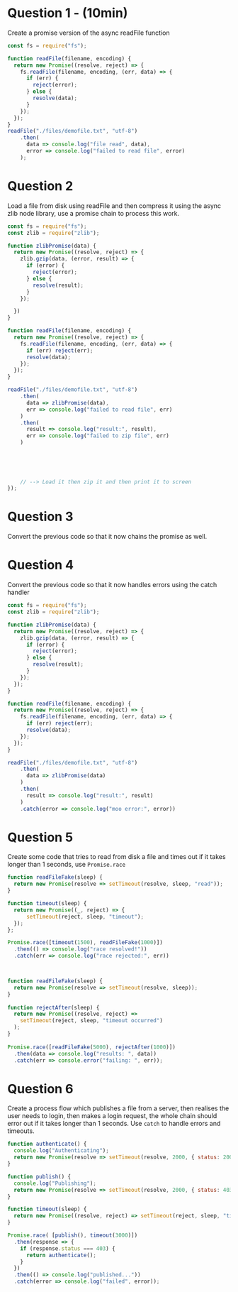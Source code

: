# Question 1 - (10min)

Create a promise version of the async readFile function

```js
const fs = require("fs");

function readFile(filename, encoding) {
  return new Promise((resolve, reject) => {
    fs.readFile(filename, encoding, (err, data) => {
      if (err) {
        reject(error);
      } else {
        resolve(data);
      }
    });
  });
}
readFile("./files/demofile.txt", "utf-8")
    .then(
      data => console.log("file read", data),
      error => console.log("failed to read file", error)
    );

```

# Question 2

Load a file from disk using readFile and then compress it using the async zlib node library, use a promise chain to process this work.

```js
const fs = require("fs");
const zlib = require("zlib");

function zlibPromise(data) {
  return new Promise((resolve, reject) => {
    zlib.gzip(data, (error, result) => {
      if (error) {
        reject(error);
      } else {
        resolve(result);
      }
    });

  })
}

function readFile(filename, encoding) {
  return new Promise((resolve, reject) => {
    fs.readFile(filename, encoding, (err, data) => {
      if (err) reject(err);
      resolve(data);
    });
  });
}

readFile("./files/demofile.txt", "utf-8")
    .then(
      data => zlibPromise(data),
      err => console.log("failed to read file", err)
    )
    .then(
      result => console.log("result:", result),
      err => console.log("failed to zip file", err)
    )

    
    
    
    
    // --> Load it then zip it and then print it to screen
});
```

# Question 3

Convert the previous code so that it now chains the promise as well.

# Question 4

Convert the previous code so that it now handles errors using the catch handler

```js
const fs = require("fs");
const zlib = require("zlib");

function zlibPromise(data) {
  return new Promise((resolve, reject) => {
    zlib.gzip(data, (error, result) => {
      if (error) {
        reject(error);
      } else {
        resolve(result);
      }
    });
  });
}

function readFile(filename, encoding) {
  return new Promise((resolve, reject) => {
    fs.readFile(filename, encoding, (err, data) => {
      if (err) reject(err);
      resolve(data);
    });
  });
}

readFile("./files/demofile.txt", "utf-8")
    .then(
      data => zlibPromise(data)
    )
    .then(
      result => console.log("result:", result)
    )
    .catch(error => console.log("moo error:", error))
```

# Question 5

Create some code that tries to read from disk a file and times out if it takes longer than 1 seconds, use `Promise.race`

```js
function readFileFake(sleep) {
  return new Promise(resolve => setTimeout(resolve, sleep, "read"));
}

function timeout(sleep) {
  return new Promise((_, reject) => {
      setTimeout(reject, sleep, "timeout");
  });
};

Promise.race([timeout(1500), readFileFake(1000)])
  .then(() => console.log("race resolved!"))
  .catch(err => console.log("race rejected:", err))



function readFileFake(sleep) {
  return new Promise(resolve => setTimeout(resolve, sleep));
}
  
function rejectAfter(sleep) {
  return new Promise((resolve, reject) =>
    setTimeout(reject, sleep, "timeout occurred")
  );
}
  
Promise.race([readFileFake(5000), rejectAfter(1000)])
  .then(data => console.log("results: ", data))
  .catch(err => console.error("failing: ", err));

```

# Question 6

Create a process flow which publishes a file from a server, then realises the user needs to login, then makes a login request, the whole chain should error out if it takes longer than 1 seconds. Use `catch` to handle errors and timeouts.

```js
function authenticate() {
  console.log("Authenticating");
  return new Promise(resolve => setTimeout(resolve, 2000, { status: 200 }));
}

function publish() {
  console.log("Publishing");
  return new Promise(resolve => setTimeout(resolve, 2000, { status: 403 }));
}

function timeout(sleep) {
  return new Promise((resolve, reject) => setTimeout(reject, sleep, "timeout"));
}

Promise.race( [publish(), timeout(3000)])
  .then(response => {
    if (response.status === 403) {
      return authenticate();
    }
  })
  .then(() => console.log("published..."))
  .catch(error => console.log("failed", error));
```
